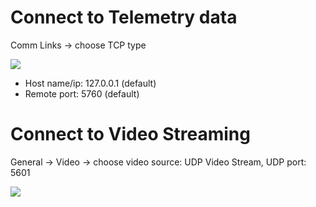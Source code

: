 # Connect to Telemetry data

Comm Links -> choose TCP type

![](https://i.imgur.com/vCiItjk.png)

-   Host name/ip: 127.0.0.1 (default)
-   Remote port: 5760 (default)

# Connect to Video Streaming

General -> Video -> choose video source: UDP Video Stream, UDP port: 5601

![](https://i.imgur.com/i5kl4Y5.png)
